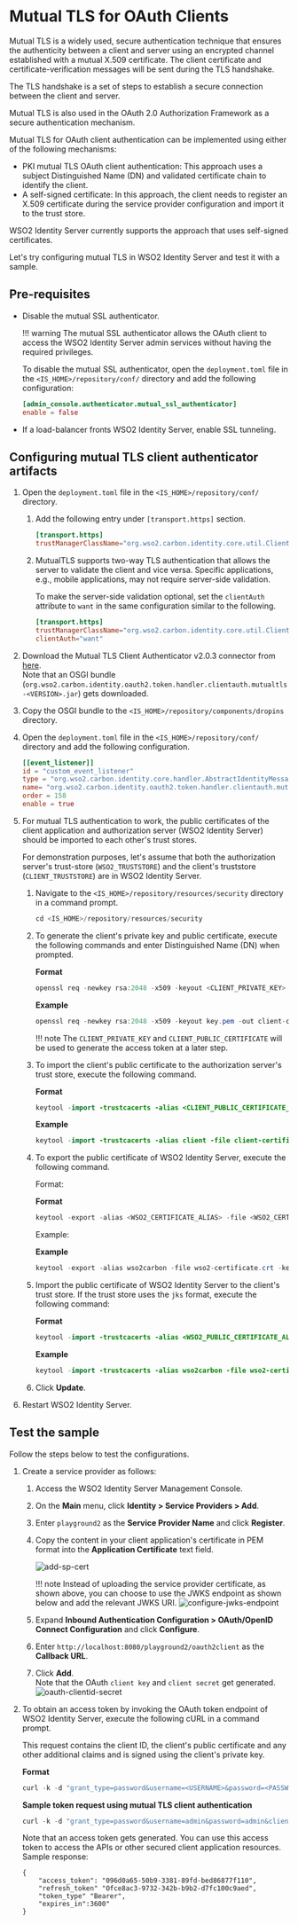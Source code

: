 # Mutual TLS for OAuth Clients

Mutual TLS is a widely used, secure authentication technique that ensures the authenticity between a client and server using an encrypted channel established with a mutual X.509 certificate. The client certificate and certificate-verification messages will be sent during the TLS handshake.

The TLS handshake is a set of steps to establish a secure connection between the client and server.

Mutual TLS is also used in the OAuth 2.0 Authorization Framework as a secure authentication mechanism.

Mutual TLS for OAuth client authentication can be implemented using either of the following mechanisms:

- PKI mutual TLS OAuth client authentication: This approach uses a subject Distinguished Name (DN) and validated certificate chain to identify the client.
- A self-signed certificate: In this approach, the client needs to register an X.509 certificate during the service provider configuration and import it to the trust store.

WSO2 Identity Server currently supports the approach that uses self-signed certificates.

Let's try configuring mutual TLS in WSO2 Identity Server and test it with a sample.

## Pre-requisites
- Disable the mutual SSL authenticator.
    
    !!! warning
        The mutual SSL authenticator allows the OAuth client to access the WSO2 Identity Server admin services without having the required privileges.
    
    To disable the mutual SSL authenticator, open the `deployment.toml` file in the `<IS_HOME>/repository/conf/` directory and add the following configuration:
    
    ``` toml
    [admin_console.authenticator.mutual_ssl_authenticator]
    enable = false
    ```

- If a load-balancer fronts WSO2 Identity Server, enable SSL tunneling.


## Configuring mutual TLS client authenticator artifacts

1. Open the `deployment.toml` file in the `<IS_HOME>/repository/conf/` directory.

    1. Add the following entry under `[transport.https]` section.

        ``` toml
        [transport.https]
        trustManagerClassName="org.wso2.carbon.identity.core.util.ClientAuthX509TrustManager"
        ```

    2. MutualTLS supports two-way TLS authentication that allows the server to validate the client and vice versa. Specific applications, e.g., mobile applications, may not require server-side validation.

        To make the server-side validation optional, set the `clientAuth` attribute to `want` in the same configuration similar to the following.

        ``` toml
        [transport.https]
        trustManagerClassName="org.wso2.carbon.identity.core.util.ClientAuthX509TrustManager"
        clientAuth="want"
        ```

3. Download the Mutual TLS Client Authenticator v2.0.3 connector from [here](https://store.wso2.com/store/assets/isconnector/details/bab13ed8-5835-480f-92be-fdd5ee900970).  
    Note that an OSGI bundle (`org.wso2.carbon.identity.oauth2.token.handler.clientauth.mutualtls-<VERSION>.jar`) gets downloaded.

4. Copy the OSGI bundle to the `<IS_HOME>/repository/components/dropins` directory.

5. Open the `deployment.toml` file in the `<IS_HOME>/repository/conf/` directory and add the following configuration.

    ``` toml
    [[event_listener]]
    id = "custom_event_listener"
    type = "org.wso2.carbon.identity.core.handler.AbstractIdentityMessageHandler"
    name= "org.wso2.carbon.identity.oauth2.token.handler.clientauth.mutualtls.MutualTLSClientAuthenticator"
    order = 158
    enable = true
    ```

6. For mutual TLS authentication to work, the public certificates of the client application and authorization server (WSO2 Identity Server) should be imported to each other's trust stores.

    For demonstration purposes, let's assume that both the authorization server's trust-store (`WSO2_TRUSTSTORE`) and the client's truststore (`CLIENT_TRUSTSTORE`) are in WSO2 Identity Server.

    1. Navigate to the `<IS_HOME>/repository/resources/security` directory in a command prompt.

        ``` java
        cd <IS_HOME>/repository/resources/security
        ```

    2. To generate the client's private key and public certificate, execute the following commands and enter Distinguished Name (DN) when prompted.

        **Format**

        ``` java
        openssl req -newkey rsa:2048 -x509 -keyout <CLIENT_PRIVATE_KEY> -out <CLIENT_PUBLIC_CERTIFICATE> -days <VALIDITY_PERIOD> -nodes
        ```

        **Example**

        ``` java
        openssl req -newkey rsa:2048 -x509 -keyout key.pem -out client-certificate.pem -days 3650 -nodes
        ```

        !!! note
            The `CLIENT_PRIVATE_KEY` and `CLIENT_PUBLIC_CERTIFICATE` will be used to generate the access token at a later step.

    3. To import the client's public certificate to the authorization server's trust store, execute the following command.

        **Format**

        ``` java
        keytool -import -trustcacerts -alias <CLIENT_PUBLIC_CERTIFICATE_ALIAS> -file <CLIENT_PUBLIC_CERTIFICATE> -keystore <WSO2_TRUSTSTORE> -storepass <WSO2_TRUSTSTORE_PASSWORD>
        ```

        **Example**

        ``` java
        keytool -import -trustcacerts -alias client -file client-certificate.pem -keystore client-truststore.jks -storepass wso2carbon
        ```

    4. To export the public certificate of WSO2 Identity Server, execute the following command.

        Format:

        **Format**

        ``` java
        keytool -export -alias <WSO2_CERTIFICATE_ALIAS> -file <WSO2_CERTIFICATE> -keystore <WSO2_KEYSTORE> -storepass <WSO2_KEYSTORE_PASSOWRD>
        ```

        Example:

        **Example**

        ``` java
        keytool -export -alias wso2carbon -file wso2-certificate.crt -keystore wso2carbon.jks -storepass wso2carbon
        ```

    5. Import the public certificate of WSO2 Identity Server to the client's trust store. If the trust store uses the `jks` format, execute the following command:

        **Format**

        ``` java
        keytool -import -trustcacerts -alias <WSO2_PUBLIC_CERTIFICATE_ALIAS> -file <WSO2_PUBLIC_CERTIFICATE> -keystore <CLIENT_TRUSTSTORE> -storepass <CLIENT_TRUSTSTORE_PASSWORD>
        ```

        **Example**

        ``` java
        keytool -import -trustcacerts -alias wso2carbon -file wso2-certificate.crt -keystore truststore.jks -storepass client-password
        ```

    6. Click **Update**.

7. Restart WSO2 Identity Server.

## Test the sample

Follow the steps below to test the configurations.

1. Create a service provider as follows:

    1. Access the WSO2 Identity Server Management Console.
    2. On the **Main** menu, click **Identity \> Service Providers \> Add**.  
    3. Enter `playground2` as the **Service Provider Name** and click **Register**.
    4. Copy the content in your client application's certificate in PEM format into the **Application Certificate** text field.  

        ![add-sp-cert]({{base_path}}/assets/img/guides/add-sp-cert.png)

        !!! note
            Instead of uploading the service provider certificate, as shown above, you can choose to use the JWKS endpoint as shown below and add the relevant JWKS URI.
            ![configure-jwks-endpoint]({{base_path}}/assets/img/guides/configure-jwks-endpoint.png)

    5. Expand **Inbound Authentication Configuration \> OAuth/OpenID Connect Configuration** and click **Configure**.
    6. Enter `http://localhost:8080/playground2/oauth2client` as the **Callback URL**.
    7. Click **Add**.  
        Note that the OAuth `client key` and `client secret` get generated.  
        ![oauth-clientid-secret]({{base_path}}/assets/img/guides/oauth-clientid-secret.png)

2. To obtain an access token by invoking the OAuth token endpoint of WSO2 Identity Server, execute the following cURL in a command prompt.

    This request contains the client ID, the client's public certificate and any other additional claims and is signed using the client's private key.

    **Format**

    ``` java
    curl -k -d "grant_type=password&username=<USERNAME>&password=<PASSWORD>&client_id=<CLIENT_KEY>" -H "Content-Type: application/x-www-form-urlencoded" https://localhost:9443/oauth2/token -i  --cert <CLIENT_PUBLIC_CERTIFICATE> --key <CLIENT_PRIVATE_KEY>
    ```

    **Sample token request using mutual TLS client authentication**

    ``` java
    curl -k -d "grant_type=password&username=admin&password=admin&client_id=qiB6avlILBqnJLSxOfadoJYwOnQa" -H "Content-Type: application/x-www-form-urlencoded" https://localhost:9443/oauth2/token -i  --cert certificate.pem --key key.pem
    ```

    Note that an access token gets generated. You can use this access token to access the APIs or other secured client application resources.  
    Sample response:
    ```
    {
        "access_token": "096d0a65-50b9-3381-89fd-bed86877f110", 
        "refresh_token" "Ofce8ac3-9732-342b-b9b2-d7fc100c9aed", 
        "token_type" "Bearer",
        "expires_in":3600"
    }
    ```